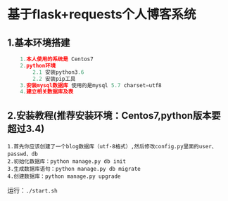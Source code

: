 # 基于flask+requests个人博客系统

## 1.基本环境搭建

```python
    1.本人使用的系统是 Centos7
    2.python环境
        2.1 安装python3.6
        2.2 安装pip工具
    3.安装mysql数据库 使用的是mysql 5.7 charset=utf8
    4.建立相关数据库及表
```

## 2.安装教程(推荐安装环境：Centos7,python版本要超过3.4)

    1.首先你应该创建了一个blog数据库（utf-8格式）,然后修改config.py里面的user、passwd、db
    2.初始化数据库：python manage.py db init
    3.生成数据库语句：python manage.py db migrate
    4.创建数据库：python manage.py upgrade

运行：`./start.sh`

